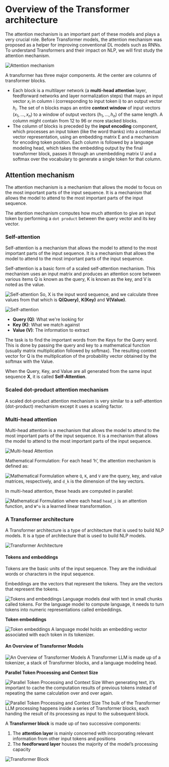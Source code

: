 # Overview of the Transformer architecture

The attention mechanism is an important part of these models and plays a very crucial role. Before Transformer models, the attention mechanism was proposed as a helper for improving conventional DL models such as RNNs. To understand Transformers and their impact on NLP, we will first study the attention mechanism.

![Attention mechanism](./images/transformer_arc.png)

A transformer has three major components. At the center are columns of transformer blocks.

- Each block is a multilayer network (a **multi-head attention** layer, feedforward networks and layer normalization steps) that maps an input vector $x_i$ in column i (corresponding to input token i) to an output vector $h_i$. The set of n blocks maps an entire **context window** of input vectors $(x_1, ..., x_n)$ to a window of output vectors $(h_1, ..., h_n)$ of the same length. A column might contain from 12 to 96 or more stacked blocks.
- The column of blocks is preceded by the **input encoding** component, which processes an input token (like the word thanks) into a contextual vector representation, using an embedding matrix E and a mechanism for encoding token position. Each column is followed by a language modeling head, which takes the embedding output by the ﬁnal transformer block, passes it through an unembedding matrix U and a softmax over the vocabulary to generate a single token for that column.

## Attention mechanism

The attention mechanism is a mechanism that allows the model to focus on the most important parts of the input sequence. It is a mechanism that allows the model to attend to the most important parts of the input sequence.

The attention mechanism computes how much attention to give an input token by performing a `dot product` between the query vector and its key vector.

### Self-attention

Self-attention is a mechanism that allows the model to attend to the most important parts of the input sequence. It is a mechanism that allows the model to attend to the most important parts of the input sequence.

Self-attention is a basic form of a scaled self-attention mechanism. This mechanism uses an input matrix and produces an attention score between various items Q is known as the query, K is known as the key, and V is noted as the value.

![Self-attention](./images/self-attention.png)
So, X is the input word sequence, and we calculate three values from that which is **Q(Query)**, **K(Key)** and **V(Value)**.

![Self-attention](./images/self-attention-mechanism.png)

- **Query (Q)**: What we're looking for
- **Key (K)**: What we match against
- **Value (V)**: The information to extract

The task is to find the important words from the Keys for the Query word. This is done by passing the query and key to a mathematical function (usually matrix multiplication followed by softmax). The resulting context vector for Q is the multiplication of the probability vector obtained by the softmax with the Value.

When the Query, Key, and Value are all generated from the same input sequence **X**, it is called **Self-Attention**.

### Scaled dot-product attention mechanism
A scaled dot-product attention mechanism is very similar to a self-attention (dot-product) mechanism except it uses a scaling factor.

### Multi-head attention

Multi-head attention is a mechanism that allows the model to attend to the most important parts of the input sequence. It is a mechanism that allows the model to attend to the most important parts of the input sequence.

![Multi-head Attention](./images/multi-head.png)

Mathematical Formulation: For each head ‘h’, the attention mechanism is defined as:

![Mathematical Formulation](./images/multi-head-formulation.png)
where `Q`, `K`, and `V` are the query, key, and value matrices, respectively, and `d_k` is the dimension of the key vectors.

In multi-head attention, these heads are computed in parallel:

![Mathematical Formulation](./images/multi-head-formulation2.png)
where each head `head_i` is an attention function, and `W^o` is a learned linear transformation.


### A Transformer architecture

A Transformer architecture is a type of architecture that is used to build NLP models. It is a type of architecture that is used to build NLP models.

![Transformer Architecture](./images/transformer.png)

#### Tokens and embeddings

Tokens are the basic units of the input sequence. They are the individual words or characters in the input sequence.

Embeddings are the vectors that represent the tokens. They are the vectors that represent the tokens.

![Tokens and embeddings](./images/tokens.png)
Language models deal with text in small chunks called tokens. For the language model to compute language, it needs to turn tokens into numeric representations called embeddings.

**Token embeddings**

![Token embeddings](./images/embeddings.png)
A language model holds an embedding vector associated with each token in its tokenizer.

#### An Overview of Transformer Models

![An Overview of Transformer Models](./images/llm-inside.png)
A Transformer LLM is made up of a tokenizer, a stack of Transformer blocks, and a language modeling head.

**Parallel Token Processing and Context Size**

![Parallel Token Processing and Context Size](./images/parallel.png)
When generating text, it’s important to cache the computation results of previous tokens instead of repeating the same calculation over and over again.

![Parallel Token Processing and Context Size](./images/parallel1.png)
The bulk of the Transformer LLM processing happens inside a series of Transformer blocks, each handing the result of its processing as input to the subsequent block.

A **Transformer block** is made up of two successive components:
1. The **attention layer** is mainly concerned with incorporating relevant information from other input tokens and positions
2. The **feedforward layer** houses the majority of the model’s processing capacity

![Transformer Block](./images/transformer-block.png)










